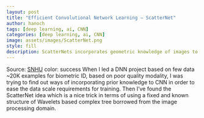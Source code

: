 ```yaml
---
layout: post
title: "Efficient Convolutional Network Learning — ScatterNet" 
author: hanoch
tags: [deep learning, ai, CNN]
categories: [deep learning, ai, CNN]
image: assets/images/ScatterNet.png
style: fill
description: ScatterNets incorporates geometric knowledge of images to produce discriminative and invariant features. The same outcome as CNN's first layers hold.
---
```


Source: [SNHU](https://medium.com/@hanoch.kremer/efficient-convolutional-network-learning-scatternet-648dd672818c)
color: success
When I led a DNN project based on few data ~20K examples for biometric ID, based on poor quality modality, 
I was trying to find out ways of incorporating prior knowledge to CNN in order to ease the data scale 
requirements for training. 
Then I’ve found the ScatterNet idea which is a nice trick in terms of using a fixed and known 
structure of Wavelets based complex tree borrowed from the image processing domain.